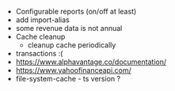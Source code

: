 * Configurable reports (on/off at least)
* add import-alias
* some revenue data is not annual
* Cache cleanup
  * cleanup cache periodically
* transactions :(
* https://www.alphavantage.co/documentation/
* https://www.yahoofinanceapi.com/
* file-system-cache - ts version ?